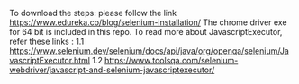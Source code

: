 To download the steps: please follow the link 
https://www.edureka.co/blog/selenium-installation/
The chrome driver exe for 64 bit is included in this repo.
To read more about JavascriptExecutor, refer these links : 
1.1 https://www.selenium.dev/selenium/docs/api/java/org/openqa/selenium/JavascriptExecutor.html
1.2 https://www.toolsqa.com/selenium-webdriver/javascript-and-selenium-javascriptexecutor/
